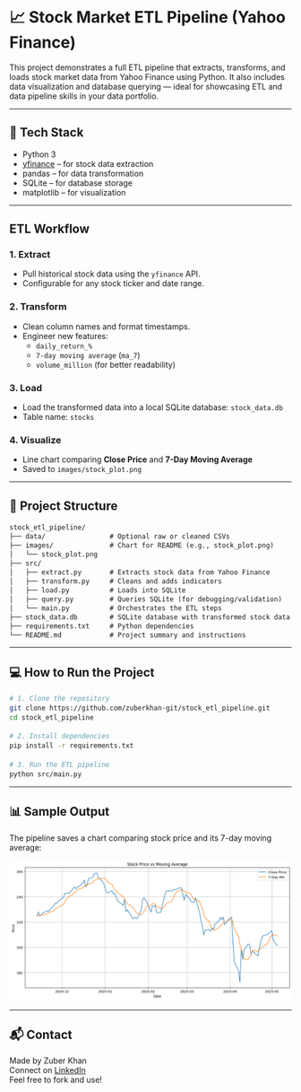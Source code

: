 # 📈 Stock Market ETL Pipeline (Yahoo Finance)

This project demonstrates a full ETL pipeline that extracts, transforms, and loads stock market data from Yahoo Finance using Python. It also includes data visualization and database querying — ideal for showcasing ETL and data pipeline skills in your data portfolio.

---

## 🔧 Tech Stack

- Python 3
- [yfinance](https://pypi.org/project/yfinance/) – for stock data extraction
- pandas – for data transformation
- SQLite – for database storage
- matplotlib – for visualization

---

##  ETL Workflow

### 1. **Extract**
- Pull historical stock data using the `yfinance` API.
- Configurable for any stock ticker and date range.

### 2. **Transform**
- Clean column names and format timestamps.
- Engineer new features:
  - `daily_return_%`
  - `7-day moving average` (`ma_7`)
  - `volume_million` (for better readability)

### 3. **Load**
- Load the transformed data into a local SQLite database: `stock_data.db`
- Table name: `stocks`

### 4. **Visualize**
- Line chart comparing **Close Price** and **7-Day Moving Average**
- Saved to `images/stock_plot.png`

---

## 📁 Project Structure

```text
stock_etl_pipeline/
├── data/                # Optional raw or cleaned CSVs
├── images/              # Chart for README (e.g., stock_plot.png)
│   └── stock_plot.png
├── src/
│   ├── extract.py       # Extracts stock data from Yahoo Finance
│   ├── transform.py     # Cleans and adds indicators
│   ├── load.py          # Loads into SQLite
│   ├── query.py         # Queries SQLite (for debugging/validation)
│   └── main.py          # Orchestrates the ETL steps
├── stock_data.db        # SQLite database with transformed stock data
├── requirements.txt     # Python dependencies
└── README.md            # Project summary and instructions
```

---

## 💻 How to Run the Project

```bash
# 1. Clone the repository
git clone https://github.com/zuberkhan-git/stock_etl_pipeline.git
cd stock_etl_pipeline

# 2. Install dependencies
pip install -r requirements.txt

# 3. Run the ETL pipeline
python src/main.py
```

---

## 📊 Sample Output

The pipeline saves a chart comparing stock price and its 7-day moving average:

![Stock Trend](images/stock_plot.png)

---

## 📬 Contact

Made by Zuber Khan  
Connect on [LinkedIn](https://www.linkedin.com/in/zuber-khan-5b8ab3117/)  
Feel free to fork and use!
